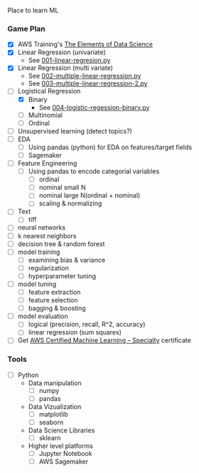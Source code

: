 Place to learn ML

### Game Plan

- [x] AWS Training's [The Elements of Data Science](https://www.aws.training/Details/eLearning?id=26598)
- [x] Linear Regression (univariate)
  - See [001-linear-regresion.py](src/001-linear-regression.py)
- [x] Linear Regression (multi variate)
  - See [002-multiple-linear-regression.py](src/002-multiple-linear-regression.py)
  - See [003-multiple-linear-regression-2.py](src/003-multiple-linear-regression-2.py)
- [ ] Logistical Regression
  - [x] Binary
    - See [004-logistic-regession-binary.py](src/004-logistic-regession-binary.py)
  - [ ] Multinomial
  - [ ] Ordinal
- [ ] Unsupervised learning (detect topics?)
- [ ] EDA
  - [ ] Using pandas (python) for EDA on features/target fields
  - [ ] Sagemaker
- [ ] Feature Engineering
  - [ ] Using pandas to encode categorial variables
    - [ ] ordinal
    - [ ] nominal small N
    - [ ] nominal large N(ordinal + nominal)
    - [ ] scaling & normalizing
- [ ] Text
  - [ ] tiff
- [ ] neural networks
- [ ] k nearest neighbors
- [ ] decision tree & random forest
- [ ] model training
  - [ ] examining bias & variance
  - [ ] regularization
  - [ ] hyperparameter tuning
- [ ] model tuning
  - [ ] feature extraction
  - [ ] feature selection
  - [ ] bagging & boosting
- [ ] model evaluation
  - [ ] logical (precision, recall, R^2, accuracy)
  - [ ] linear regression (sum squares)
- [ ] Get [AWS Certified Machine Learning – Specialty](https://aws.amazon.com/certification/certified-machine-learning-specialty) certificate

### Tools

- [ ] Python
  - Data manipulation
    - [ ] numpy
    - [ ] pandas
  - Data Vizualization
    - [ ] matplotlib
    - [ ] seaborn
  - Data Science Libraries
    - [ ] sklearn
  - Higher level platforms
    - [ ] Jupyter Notebook
    - [ ] AWS Sagemaker
